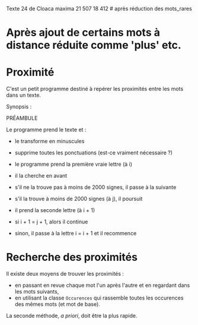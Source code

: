 
Texte 24 de Cloaca maxima
21 507
18 412    # après réduction des mots_rares
  # Après ajout de certains mots à distance réduite comme 'plus' etc.


# Proximité

C'est un petit programme destiné à repérer les proximités entre les mots dans un texte.

Synopsis :

PRÉAMBULE

Le programme prend le texte et :

* le transforme en minuscules
* supprime toutes les ponctuations (est-ce vraiment nécessaire ?)


* le programme prend la première vraie lettre (à i)
* il la cherche en avant
* s'il ne la trouve pas à moins de 2000 signes, il passe à la suivante
* s'il la trouve à moins de 2000 signes (à j), il poursuit
* il prend la seconde lettre (à i + 1)
* si i + 1 = j + 1, alors il continue
* sinon, il passe à la lettre i = i + 1 et il recommence


# Recherche des proximités

Il existe deux moyens de trouver les proximités :

* en passant en revue chaque mot l'un après l'autre et en regardant dans les mots suivants,
* en utilisant la classe `Occurences` qui rassemble toutes les occurences des mêmes mots (et mot de base).

La seconde méthode, *a priori*, doit être la plus rapide.
